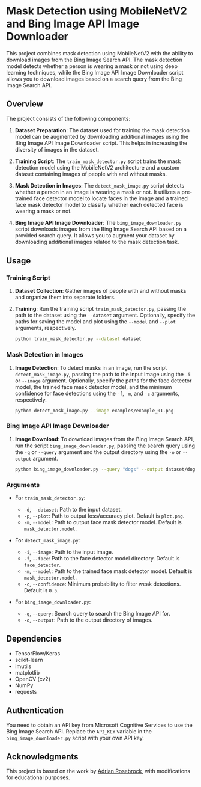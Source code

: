 # Mask Detection using MobileNetV2 and Bing Image API Image Downloader

This project combines mask detection using MobileNetV2 with the ability to download images from the Bing Image Search API. The mask detection model detects whether a person is wearing a mask or not using deep learning techniques, while the Bing Image API Image Downloader script allows you to download images based on a search query from the Bing Image Search API.

## Overview

The project consists of the following components:

1. **Dataset Preparation**: The dataset used for training the mask detection model can be augmented by downloading additional images using the Bing Image API Image Downloader script. This helps in increasing the diversity of images in the dataset.

2. **Training Script**: The `train_mask_detector.py` script trains the mask detection model using the MobileNetV2 architecture and a custom dataset containing images of people with and without masks.

3. **Mask Detection in Images**: The `detect_mask_image.py` script detects whether a person in an image is wearing a mask or not. It utilizes a pre-trained face detector model to locate faces in the image and a trained face mask detector model to classify whether each detected face is wearing a mask or not.

4. **Bing Image API Image Downloader**: The `bing_image_downloader.py` script downloads images from the Bing Image Search API based on a provided search query. It allows you to augment your dataset by downloading additional images related to the mask detection task.

## Usage

### Training Script

1. **Dataset Collection**: Gather images of people with and without masks and organize them into separate folders.

2. **Training**: Run the training script `train_mask_detector.py`, passing the path to the dataset using the `--dataset` argument. Optionally, specify the paths for saving the model and plot using the `--model` and `--plot` arguments, respectively.

    ```bash
    python train_mask_detector.py --dataset dataset
    ```

### Mask Detection in Images

1. **Image Detection**: To detect masks in an image, run the script `detect_mask_image.py`, passing the path to the input image using the `-i` or `--image` argument. Optionally, specify the paths for the face detector model, the trained face mask detector model, and the minimum confidence for face detections using the `-f`, `-m`, and `-c` arguments, respectively.

    ```bash
    python detect_mask_image.py --image examples/example_01.png
    ```

### Bing Image API Image Downloader

1. **Image Download**: To download images from the Bing Image Search API, run the script `bing_image_downloader.py`, passing the search query using the `-q` or `--query` argument and the output directory using the `-o` or `--output` argument.

    ```bash
    python bing_image_downloader.py --query "dogs" --output dataset/dogs
    ```

### Arguments

- For `train_mask_detector.py`:
    - `-d`, `--dataset`: Path to the input dataset.
    - `-p`, `--plot`: Path to output loss/accuracy plot. Default is `plot.png`.
    - `-m`, `--model`: Path to output face mask detector model. Default is `mask_detector.model`.

- For `detect_mask_image.py`:
    - `-i`, `--image`: Path to the input image.
    - `-f`, `--face`: Path to the face detector model directory. Default is `face_detector`.
    - `-m`, `--model`: Path to the trained face mask detector model. Default is `mask_detector.model`.
    - `-c`, `--confidence`: Minimum probability to filter weak detections. Default is `0.5`.

- For `bing_image_downloader.py`:
    - `-q`, `--query`: Search query to search the Bing Image API for.
    - `-o`, `--output`: Path to the output directory of images.

## Dependencies

- TensorFlow/Keras
- scikit-learn
- imutils
- matplotlib
- OpenCV (cv2)
- NumPy
- requests

## Authentication

You need to obtain an API key from Microsoft Cognitive Services to use the Bing Image Search API. Replace the `API_KEY` variable in the `bing_image_downloader.py` script with your own API key.

## Acknowledgments

This project is based on the work by [Adrian Rosebrock](https://www.pyimagesearch.com/), with modifications for educational purposes.


